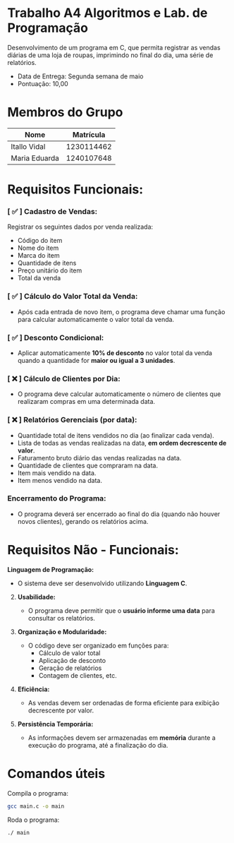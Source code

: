 # Trabalho A4 Algoritmos e Lab. de Programação
Desenvolvimento de um programa em C, que permita registrar as vendas diárias de uma loja de
roupas, imprimindo no final do dia, uma série de relatórios. 

- Data de Entrega: Segunda semana de maio
- Pontuação: 10,00

# Membros do Grupo

| Nome              | Matrícula      |
|-------------------|----------------|
| Itallo Vidal      | 1230114462    |
| Maria Eduarda     | 1240107648    |

# Requisitos Funcionais:
### [ ✅ ] **Cadastro de Vendas:** 
Registrar os seguintes dados por venda realizada:
- Código do item
- Nome do item
- Marca do item
- Quantidade de itens
- Preço unitário do item
- Total da venda

### [ ✅ ] **Cálculo do Valor Total da Venda:**
   - Após cada entrada de novo item, o programa deve chamar uma função para calcular automaticamente o valor total da venda.

### [ ✅ ] **Desconto Condicional:**
   - Aplicar automaticamente **10% de desconto** no valor total da venda quando a quantidade for **maior ou igual a 3 unidades**.

### [ ❌ ] **Cálculo de Clientes por Dia:**
   - O programa deve calcular automaticamente o número de clientes que realizaram compras em uma determinada data.

### [ ❌ ] **Relatórios Gerenciais (por data):**
   - Quantidade total de itens vendidos no dia (ao finalizar cada venda).
   - Lista de todas as vendas realizadas na data, **em ordem decrescente de valor**.
   - Faturamento bruto diário das vendas realizadas na data.
   - Quantidade de clientes que compraram na data.
   - Item mais vendido na data.
   - Item menos vendido na data.

### **Encerramento do Programa:**
   - O programa deverá ser encerrado ao final do dia (quando não houver novos clientes), gerando os relatórios acima.

# Requisitos Não - Funcionais:

**Linguagem de Programação:**
   - O sistema deve ser desenvolvido utilizando **Linguagem C**.

2. **Usabilidade:**
   - O programa deve permitir que o **usuário informe uma data** para consultar os relatórios.

3. **Organização e Modularidade:**
   - O código deve ser organizado em funções para:
     - Cálculo de valor total
     - Aplicação de desconto
     - Geração de relatórios
     - Contagem de clientes, etc.

4. **Eficiência:**
   - As vendas devem ser ordenadas de forma eficiente para exibição decrescente por valor.

5. **Persistência Temporária:**
   - As informações devem ser armazenadas em **memória** durante a execução do programa, até a finalização do dia.

# Comandos úteis

Compila o programa:
```bash
gcc main.c -o main
```

Roda o programa:
```bash
./ main
```
